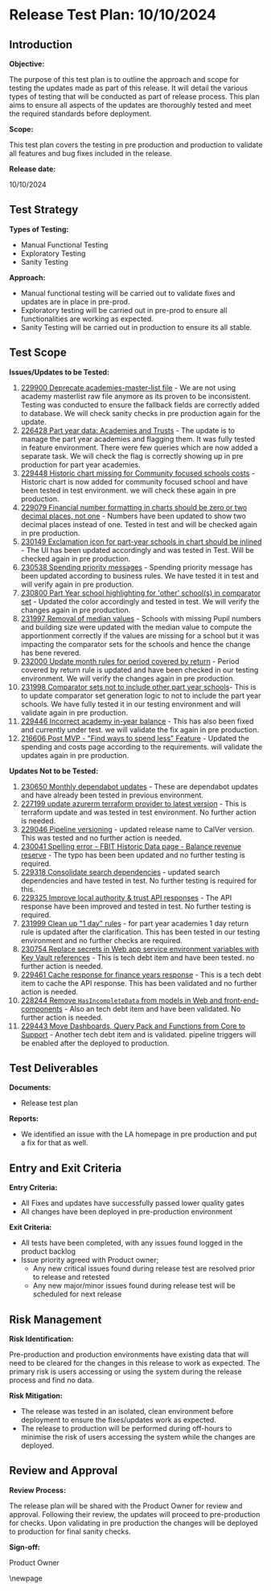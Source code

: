 ﻿# Release Test Plan: 10/10/2024

## Introduction

**Objective:**

The purpose of this test plan is to outline the approach and scope for testing the updates made as part of this release.
It will detail the various types of testing that will be conducted as part of release process. This plan aims to ensure
all aspects of the updates are thoroughly tested and meet the required standards before deployment.

**Scope:**

This test plan covers the testing in pre production and production to validate all features and bug fixes included in the release.

**Release date:**

10/10/2024

## Test Strategy

**Types of Testing:**

- Manual Functional Testing
- Exploratory Testing
- Sanity Testing

**Approach:**

- Manual functional testing will be carried out to validate fixes and updates are in place in pre-prod.
- Exploratory testing will be carried out in pre-prod to ensure all functionalities are working as expected.
- Sanity Testing will be carried out in production to ensure its all stable.

## Test Scope

**Issues/Updates to be Tested:**

1. [229900 Deprecate academies-master-list file](https://dev.azure.com/dfe-ssp/s198-DfE-Benchmarking-service/_workitems/edit/229900) - We are not using academy masterlist raw file anymore as its proven to be inconsistent. Testing was conducted to ensure the fallback fields are correctly added to database. We will check sanity checks in pre production again for the update.
2. [226428 Part year data: Academies and Trusts](https://dev.azure.com/dfe-ssp/s198-DfE-Benchmarking-service/_workitems/edit/226428) - The update is to manage the part year academies and flagging them. It was fully tested in feature environment. There were few queries which are now added a separate task. We will check the flag is correctly showing up in pre production for part year academies.
3. [229448 Historic chart missing for Community focused schools costs](https://dev.azure.com/dfe-ssp/s198-DfE-Benchmarking-service/_workitems/edit/229448) - Historic chart is now added for community focused school and have been tested in test environment. we will check these again in pre production.
4. [229079 Financial number formatting in charts should be zero or two decimal places, not one](https://dev.azure.com/dfe-ssp/s198-DfE-Benchmarking-service/_workitems/edit/229079) - Numbers have been updated to show two decimal places instead of one. Tested in test and will be checked again in pre production.
5. [230149 Exclamation icon for part-year schools in chart should be inlined](https://dev.azure.com/dfe-ssp/s198-DfE-Benchmarking-service/_workitems/edit/230149) - The UI has been updated accordingly and was tested in Test. Will be checked again in pre production.
6. [230538 Spending priority messages](https://dev.azure.com/dfe-ssp/s198-DfE-Benchmarking-service/_workitems/edit/230538) - Spending priority message has been updated according to business rules. We have tested it in test and will verify again in pre production.
7. [230800 Part Year school highlighting for 'other' school(s) in comparator set](https://dev.azure.com/dfe-ssp/s198-DfE-Benchmarking-service/_workitems/edit/230800) - Updated the color accordingly and tested in test. We will verify the changes again in pre production.
8. [231997 Removal of median values](https://dev.azure.com/dfe-ssp/s198-DfE-Benchmarking-service/_workitems/edit/231997) - Schools with missing Pupil numbers and building size were updated with the median value to compute the apportionment correctly if the values are missing for a school but it was impacting the comparator sets for the schools and hence the change has bene revered.
9. [232000 Update month rules for period covered by return](https://dev.azure.com/dfe-ssp/s198-DfE-Benchmarking-service/_workitems/edit/232000) - Period covered by return rule is updated and have been checked in our testing environment. We will verify the changes again in pre production.  
10. [231998 Comparator sets not to include other part year schools](https://dev.azure.com/dfe-ssp/s198-DfE-Benchmarking-service/_workitems/edit/231998)- This is to update comparator set generation logic to not to include the part year schools. We have fully tested it in our testing environment and will validate again in pre production.
11. [229446 Incorrect academy in-year balance](https://dfe-ssp.visualstudio.com/s198-DfE-Benchmarking-service/_workitems/edit/229446) - This has also been fixed and currently under test. we will validate the fix again in pre production.
12. [216606 Post MVP - "Find ways to spend less" Feature](https://dfe-ssp.visualstudio.com/s198-DfE-Benchmarking-service/_workitems/edit/216606) - Updated the spending and costs page according to the requirements. will validate the updates again in pre production.

**Updates Not to be Tested:**

1. [230650 Monthly dependabot updates](https://dev.azure.com/dfe-ssp/s198-DfE-Benchmarking-service/_workitems/edit/230656) - These are dependabot updates and have already been tested in previous environment.
2. [227199 update azurerm terraform provider to latest version](https://dev.azure.com/dfe-ssp/s198-DfE-Benchmarking-service/_workitems/edit/227199) - This is terraform update and was tested in test environment. No further action is needed.
3. [229046 Pipeline versioning](https://dev.azure.com/dfe-ssp/s198-DfE-Benchmarking-service/_workitems/edit/229406) - updated release name to CalVer version. This was tested and no further action is needed.
4. [230041 Spelling error - FBIT Historic Data page - Balance revenue reserve](https://dev.azure.com/dfe-ssp/s198-DfE-Benchmarking-service/_workitems/edit/230041) - The typo has been been updated and no further testing is required.
5. [229318 Consolidate search dependencies](https://dev.azure.com/dfe-ssp/s198-DfE-Benchmarking-service/_workitems/edit/229318) - updated search dependencies and have tested in test. No further testing is required for this.
6. [229325 Improve local authority & trust API responses](https://dev.azure.com/dfe-ssp/s198-DfE-Benchmarking-service/_workitems/edit/229325) - The API response have been improved and tested in test. No further testing is required.
7. [231999 Clean up "1 day" rules](https://dev.azure.com/dfe-ssp/s198-DfE-Benchmarking-service/_workitems/edit/231999) - for part year academies 1 day return rule is updated after the clarification. This has been tested in our testing environment and no further checks are required.
8. [230754 Replace secrets in Web app service environment variables with Key Vault references](https://dfe-ssp.visualstudio.com/s198-DfE-Benchmarking-service/_workitems/edit/230754) - This is tech debt item and have been tested. no further action is needed.
9. [229461 Cache response for finance years response](https://dfe-ssp.visualstudio.com/s198-DfE-Benchmarking-service/_workitems/edit/229461) - This is a tech debt item to cache the API response. This has been validated and no further action is needed.
10. [228244 Remove `HasIncompleteData` from models in Web and front-end-components](https://dfe-ssp.visualstudio.com/s198-DfE-Benchmarking-service/_workitems/edit/228244) - Also an tech debt item and have been validated. No further action is needed.
11. [229443 Move Dashboards, Query Pack and Functions from Core to Support](https://dfe-ssp.visualstudio.com/s198-DfE-Benchmarking-service/_workitems/edit/229443) - Another tech debt item and is validated. pipeline triggers will be enabled after the deployed to production.  

## Test Deliverables

**Documents:**

- Release test plan

**Reports:**

- We identified an issue with the LA homepage in pre production and put a fix for that as well.

## Entry and Exit Criteria

**Entry Criteria:**

- All Fixes and updates have successfully passed lower quality gates
- All changes have been deployed in pre-production environment

**Exit Criteria:**

- All tests have been completed, with any issues found logged in the product backlog
- Issue priority agreed with Product owner;
  - Any new critical issues found during release test are resolved prior to release and retested
  - Any new major/minor issues found during release test will be scheduled for next release

## Risk Management

**Risk Identification:**

Pre-production and production environments have existing data that will need to be cleared for the changes in this release to work as expected. The primary risk is users accessing or using the system during the release process and find no data.

**Risk Mitigation:**

- The release was tested in an isolated, clean environment before deployment to ensure the fixes/updates work as expected.
- The release to production will be performed during off-hours to minimise the risk of users accessing the system while the changes are deployed.

## Review and Approval

**Review Process:**

The release plan will be shared with the Product Owner for review and approval. Following their review, the updates will
proceed to pre-production for checks. Upon validating in pre production the changes will be deployed to production for final sanity checks.

**Sign-off:**

Product Owner

\newpage
